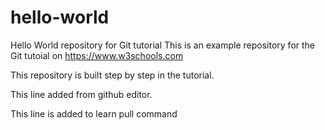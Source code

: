 # hello-world
Hello World repository for Git tutorial
This is an example repository for the Git tutoial on https://www.w3schools.com

This repository is built step by step in the tutorial.

This line added from github editor.

This line is added to learn pull command 
